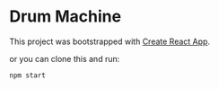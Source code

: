 # Drum Machine

This project was bootstrapped with [Create React App](https://github.com/facebook/create-react-app).

or you can clone this and run:

`npm start`
